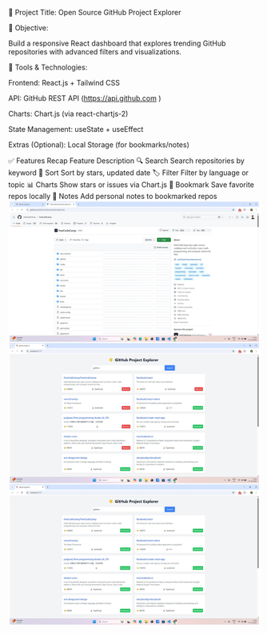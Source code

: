 🚀 Project Title:
Open Source GitHub Project Explorer

🎯 Objective:

Build a responsive React dashboard that explores trending GitHub repositories with advanced filters and visualizations.

🧰 Tools & Technologies:

Frontend: React.js + Tailwind CSS

API: GitHub REST API (https://api.github.com
)

Charts: Chart.js (via react-chartjs-2)

State Management: useState + useEffect

Extras (Optional): Local Storage (for bookmarks/notes)

✅ Features Recap
Feature	Description
🔍 Search	Search repositories by keyword
🌟 Sort	Sort by stars, updated date
🏷️ Filter	Filter by language or topic
📊 Charts	Show stars or issues via Chart.js
💾 Bookmark	Save favorite repos locally
📝 Notes	Add personal notes to bookmarked repos
![image](https://github.com/supriyadhal/project1-for-elevate-labs/blob/main/Screenshot%202025-10-27%20173129_Screenshot%202025-10-27%20173058_Screenshot%202025-10-27%20173027.jpeg?raw=true)


